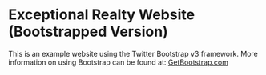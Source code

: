 # Exceptional Realty Website (Bootstrapped Version)

This is an example website using the Twitter Bootstrap v3 framework.
More information on using Bootstrap can be found at: 
[GetBootstrap.com](http://getbootstrap.com)